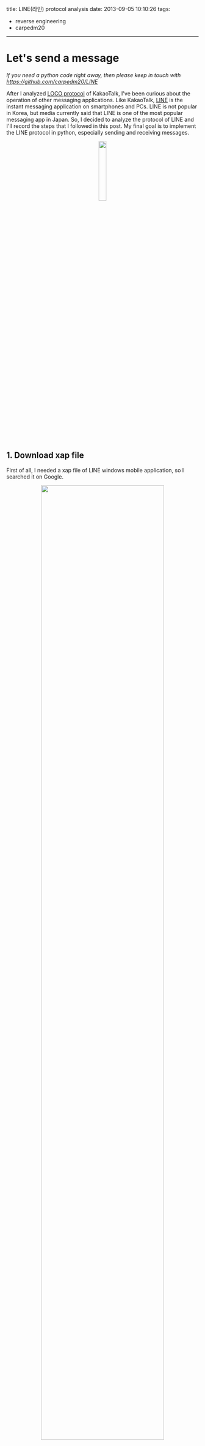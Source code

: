 title: LINE(라인) protocol analysis
date: 2013-09-05 10:10:26
tags:
- reverse engineering
- carpedm20
---

# Let's send a message

*If you need a python code right away, then please keep in touch with https://github.com/carpedm20/LINE*

After I analyzed [LOCO protocol](http://carpedm20.blogspot.kr/2013/08/python-wrapper-for-loco-protocol.html) of KakaoTalk, I've been curious about the operation of other messaging applications. Like KakaoTalk, [LINE](http://line.naver.jp/) is the instant messaging application on smartphones and PCs. LINE is not popular in Korea, but media currently said that LINE is one of the most popular messaging app in Japan. So, I decided to analyze the protocol of LINE and I'll record the steps that I followed in this post. My final goal is to implement the LINE protocol in python, especially sending and receiving messages.

<p align="center"> <img src="/img/line1.jpg" style="width: 20%;"/> </p>

## 1. Download xap file

First of all, I needed a xap file of LINE windows mobile application, so I searched it on Google.

<p align="center"> <img src="/img/line2.png" style="width: 80%;"/> </p>

Finally, I found the old version of LINE xap file (version : 1.7.0.71). The latest version of windows LINE application is [2.7.0.155](http://www.windowsphone.com/en-us/store/app/line/a18daaa9-9a1c-4064-91dd-794644cd88e7).

## 2. Unzip xap file

<p align="center"> <img src="/img/line3.png" style="width: 80%;"/> </p>

The first thing that attracted me was 'Line.dll' file and I guessed it may have core functions for the chat protocol. And also, I could see 'Thrift.dll' which is the library for [Thrift framework](http://thrift.apache.org/). After I searched Google for a moment, I found that Thrift is an open source project for cross-language service built by [Apache](http://apache.org/).

Now, I knew LINE uses Thrift library for network communication, which is not their own protocol, so I thought it might be easy to implement LINE chat system (compare to LOCO protocol).


## 3. Packet Analysis

Before I did the static analysis, I used [Windows mobile phone emulator](https://www.microsoft.com/en-us/download/details.aspx?id=43719) for the packet analysis. Of course, the network between application and server was encrypted using `https`. There were some packets which seem to be TCP protocol but I focused on the HTTP communication. After looked over the packet, I used [.Net reflector](http://www.red-gate.com/products/dotnet-development/reflector/) to see the real decompiled source code of applications.

<p align="center"> <img src="/img/line4.png" style="width: 80%;"/> </p>

I searched `https` as a string, changed them to `http`, and re-zipped the `xap` file. At this point, I found out that the DNS of main server for chat communication was `gm.line.naver.jp`. Especially, `gm.line.naver.jp/S3` is used for authorization and chat service for LINE.

    http://gm.line.naver.jp/api/v3/TalkService.do for talkSession

Then, I could see the plain chat communication between server and client in the packets.

<p align="center"> <img src="/img/line5.png" style="width: 80%;"/> </p>

I'm not sure that HTTP is LINE's main protocol, because LOCO protocol of KakaoTalk used their own packet structure which was encrypted with AES. As you can see, LINE doesn't encrypt any messages, so I can see the **plain message from packet**. Also, `X-Line-Access`, which was included in the header, seems like a session key, so I was wonder whether the previous session can be used for communication or not. So I quickly wrote a dirty python code which send the exactly same packet to the server...

```python
#!/usr/bin/python
# -*- coding: utf-8 -*-
__author__ = 'carpedm20'

import urllib2

def send():
    url = 'http://gm.line.naver.jp/S3'

    headers = {
        'POST' : '/S3',
        'X-Line-Application' : 'WINPHONE.1.7.0.71.WindowsPhone.7.10.7720',
        'Referer' : 'file:///Applications/Install/???/Install/',
        'Accept-Encoding' : 'identity',
        'Content-Type' : 'application/x-thrift',
        'Accept' : 'application/x-thrift',
        'X-Line-Access' : '???',
        'Connection' : 'Keep-Alive',
        'User-Agent' : 'WindowsPhone 1.7.0.71',
        'HOST' : 'gm.line.naver.jp',
        'Cache-Control' : 'no-cache'
    }

    data='\x80\x01\x00\x01\x00\x00\x00\x0b\x73\x65\x6e\x64\x4d\x65' + \
         '\x73\x73\x61\x67\x65\x00\x00\x00\x00\x08\x00\x01\x00\x00' + \
         '\x00\x00\x0c\x00\x02\x0b\x00\x02\x00\x00\x00\x21\x75\x30' + \
         '\x33\x39\x61\x31\x64\x39\x62\x33\x34\x35\x37\x61\x64\x39' + \
         '\x39\x35\x61\x66\x36\x36\x62\x34\x64\x64\x64\x30\x38\x30' + \
         '\x65\x36\x38\x0b\x00\x0a\x00\x00\x00\x06\x51\x77\x65\x71' + \
         '\x77\x65\x02\x00\x0e\x00\x00\x00'

    request = urllib2.Request(url, data, headers)
    response = urllib2.urlopen(request)

    print "[*] Result "
    data = response.read()
    print data
    #data = json.loads(data ,encoding='utf-8')

if __name__ == '__main__':
    send()
```

It worked pretty well!

<p align="center"> <img src="/img/line6.png" style="width: 90%;"/> </p>


# HTTP(S) data

Now, I decide to analyze the LINE protocol in more detail.

## 4. HTTP(S) Analysis

<p align="center"> <img src="/img/line7.png" style="width: 80%;"/> </p>

There are two particular headers, one is `X-Line-Application` and the other is `X-Line-Access`. The first header, `X-Line-Application`, specify the kind of mobile phone, which is not that interesting one ;(

However, the second header `X-Line-Access` seems like a session key and part of the key is encrypted by Base64. I'll talk about this later. Anyway, after I decode the encrypted data, I can get `iat: 1378973334524` (string data) and `��" [���<Z� � 5wxwO�` (byte[] data)

<p align="center"> <img src="/img/line8.png" style="width: 90%;"/> </p>

The format of POST data seems like 'bson' string which is used in LOCO protocol but it isn't. To find out how the application deals with the session key and what kind of data type is used for POST data, I used .NET Reflector again and find out some interesting functions like `send_sendMessage(int seq, Message message)`.

<p align="center"> <img src="/img/line9.png" style="width: 90%;"/> </p>

As you can see in this picture, there is a string `sendMessage` which also can be found in the POST data. Therefore, I guess that this `sendMessage` function makes the POST data. I also figure out that WriteMessageBegin() and WriteMessageEnd() are the functions for **Thrift platform**. I keep read some posts and decompiled codes to find out how Thrift works, but I can't figure out the exact structure of Thrift HTTP protocol.

```python
## VERSION of Thrift protocol ##
# TBinaryProtocol.VERSION_1 | type
data = '\x80\x01\x00\x01'

## Function ##
# \x00\x00\x00\x0b : sendMessage
# \x00\x00\x00\x0f : fetchOperations, for read message
data += '\x00\x00\x00\x0b' # length of function
data += 'sendMessage'

## Message information for static message ##
## (not include sticker information) ##
data += '\x00\x00\x00\x00'
data += '\x08\x00\x01\x00'
data += '\x00\x00\x00\x0c'
data += '\x00\x02\x0b\x00'

# \x01\x00\x00\x00 : from
# \x02\x00\x00\x00 : to
data += '\x02\x00\x00\x00' # to
data += '????' # chat id to send message
data += '\x0b\x00\x0a' # ChatId footer

## User input : not included in Thift protocol ##
message = raw_input(">> ")

## Length of message ##
#data += '\x00\x00\x00\x10' # \x06 : length
data += struct.pack('>I',len(message))

## Message ##
#for i in range(16):
#    data += chr(49 + i) # 65 : A, 49 : 1
data += message

## Message footer ##
#data += '\x0a\x02\x00\x0e\x00\x00\x00'
data += '\x02\x00\x0e\x00\x00\x00'
```

The bellow picture is the structure of Thrift packet based on the packet analysis that I took. (which may include some errors)

<p align="center"> <img src="/img/line10.png" style="width: 50%;"/> </p>

And the bellow code is a short python code which can be used to send message to someone (not me).

```python
#!/usr/bin/python
# -*- coding: utf-8 -*-
__author__ = 'carpedm20'
import urllib2
import struct

url = 'http://gm.line.naver.jp/S3'
headers = { 'POST' : '/S3',
    'X-Line-Application' : 'WINPHONE.1.7.0.71.WindowsPhone.7.10.7720',
    'Referer' : 'file:///Applications/Install/A18DAAA9-9A1C-4064-91DD-794644CD88E7/Install/',
    'Accept-Encoding' : 'identity',
    'Content-Type' : 'application/x-thrift',
    'Accept' : 'application/x-thrift',
    'X-Line-Access' : '????';
    'Connection' : 'Keep-Alive',
    'User-Agent' : 'WindowsPhone 1.7.0.71',
    'HOST' : 'gm.line.naver.jp',
    'Cache-Control' : 'no-cache'}

def send():
    data = '\x80\x01\x00\x01\x00\x00\x00\x0b'
    data += 'sendMessage'
    data += '\x00\x00\x00\x00\x08\x00\x01\x00\x00\x00\x00\x0c\x00\x02\x0b\x00\x02\x00\x00\x00'
    data += '????' # chat id to send message
    data += '\x0b\x00\x0a'
    message = raw_input(">> ")
    data += struct.pack('>I',len(message))
    data += message
    data += '\x02\x00\x0e\x00\x00\x00'

    request = urllib2.Request(url, data, headers)
    response = urllib2.urlopen(request)

    print "[*] Result "

    data = response.read()
    for d in data:
        print "%#x" % ord(d),
    print

def read():
    data = '\x80\x01\x00\x01' # TBinaryProtocol.VERSION_1 | type
    data += '\x00\x00\x00\x0f'

    data += 'fetchOperations'
    data += '\x00\x00\x00\x00\x0a'
    data += '\x00\x02\x00\x00\x00\x00\x00\x00\x00\xf9\x08\x00\x03\x00\x00\x00\x14\x00'

    request = urllib2.Request(url, data, headers)
    response = urllib2.urlopen(request)

    print "[*] Result "

   
    data = response.read()
    for d in data:
        print "%#x" % ord(d),
    print
    print data

while 1:
    send()
```

I can also figure out how to send an emoticon message through LINE. I wish I can send some emoticons, which I have to buy to use them, but it doesn't worked with an error message **"current user does not have this sticker"** :(

ps. you can send some charged emoticons in LOCO protocol for nothing :)

<p align="center"> <img src="/img/line11.png" style="width: 90%;"/> </p>


# Session key

Finally, I want to talk about session key  and auth key.


## 5. Session key

At first, I tried to follow UpdateAuthToken() function because this function adds the `X-Line-Access` header to the HTTP protocol. As I followed this function, I finally arrived to create() function which updates the old session key. It wasn't hard to understand how this function updates authKey, but I couldn't figure out when LINE change an auth key.

It seems like LINE's session key is changed when a user change his/her mobile phone or re-install the application. In other words, the session key **won't be changed** if you don't erase or change your mobile phone. This can cause security problems if someone change the code of LINE application and distribute it to the internet...but I don't think it will happen :)

Bellow is the list of functions that I followed to find out how LINE update their authorization key.

```csharp
public void UpdateAuthToken(string authKey)
{
    if (authKey != null)
    {
        this._transport.AddRequestHeader("X-Line-Access", AccessTokenHelper.GetAccessToken(authKey)); // add "X-Line-Access" header to HTTP(s) protocol
    }
}

public void UpdateAuthToken(string authKey)
{
    try
    {
        if (authKey != null)
        {
            this._transport.AddRequestHeader("X-Line-Access", AccessTokenHelper.GetAccessToken(authKey)); // add "X-Line-Access" header to HTTP(s) protocol
        }
    }
    catch (Exception)
    {
    }
}

private void _addCustomHeader(HttpWebRequest httpWebRequest)
{
    Profile current = ProfileViewModel.GetInstance().Current;
    httpWebRequest.get_Headers().set_Item("X-Line-Access", AccessTokenHelper.GetAccessToken(current.AuthKey)); // add "X-Line-Access" header to HTTP(s) protocol
    httpWebRequest.get_Headers().set_Item("X-Line-Application", DeviceUtility.GetLineApplicationString());
    httpWebRequest.get_Headers().set_Item("Cache-Control", "no-cache");
    httpWebRequest.get_Headers().set_Item("Pragma", "no-cache");
}

public static string GetAccessToken(string authKey)
{
    long timestamp = (DateTime.get_UtcNow() - new DateTime(0x7b2, 1, 1, 0, 0, 0, 1)).get_TotalMilliseconds(); // use time stamp for making access token
    return GetAccessToken(timestamp, authKey);
}

public static string GetAccessToken(long timestamp, string authKey)
{
    if (((_accessToken == "") || !_accessToken.Equals(_lastAuthToken)) || (timestamp > (_lastUpdated + 0x5265c00L)))
    {
        lock (_thisLock)
        {
            _accessToken = Generate(authKey, timestamp);
            _lastUpdated = timestamp;
            _lastAuthToken = authKey;
        }
    }
    return _accessToken;
}

public static string Generate(string authToken, long timestamp)
{
    string[] strArray = authToken.Split(new char[] { ':' });
    if (strArray.Length != 2)
    {
        throw new ArgumentException("authToken");
    }
    string issueTo = strArray[0]; // use previous authToken for the new authToken
    string encodedSecretKey = strArray[1]; // use previous authToken for the new authToken
    string str3 = YamlWebToken.Create(issueTo, timestamp, encodedSecretKey);
    return (issueTo + ":" + str3);
}

public class YamlWebToken
{
    // Fields
    public static HmacAlgorithm DEFAULT_ALOGORITHM; // use Hmac algorith for generating token
    // Methods
    static YamlWebToken();
    public YamlWebToken();
    public static string Create(string issueTo, long timestamp, string encodedSecretKey);
    public static string Create(string issuedTo, long timestamp, string encodedSecretKey, HmacAlgorithm algorithm);
    // Nested Types
    public class HmacAlgorithm
    {
        // Methods
        public HmacAlgorithm(string name);
        public static HMAC CreateInstance(string name, byte[] key);
        // Properties
        public string Name { get; set; }
    }
}

public static string Create(string issueTo, long timestamp, string encodedSecretKey)
{
    return Create(issueTo, timestamp, encodedSecretKey, DEFAULT_ALOGORITHM);
}

public static string Create(string issuedTo, long timestamp, string encodedSecretKey, HmacAlgorithm algorithm)
{
    string str = "";
    try
    {
        // core algorithm to make new session key
        string str2 = string.Format("iat: {1}\n", issuedTo, timestamp); 
        string str3 = Convert.ToBase64String(Encoding.get_UTF8().GetBytes(str2));
        string str4 = string.Empty;
        string str5 = str3 + "." + str4;
        byte[] key = Convert.FromBase64String(encodedSecretKey);
        string str6 = Convert.ToBase64String(HmacAlgorithm.CreateInstance(algorithm.Name, key).ComputeHash(Encoding.get_UTF8().GetBytes(str5)));
        str = str5 + "." + str6; // base64(issuedTo) + '..' + Hmac(SecretKey)
    }
    catch (Exception)
    {
    }
    return str;
}
```

Anyway, I wrote an C# code that make updated session key... 

```csharp
using System;
using System.Collections.Generic;
using System.Linq;
using System.Text;

namespace ConsoleApplication1
{
    class Program
    {
        static void Main(string[] args)
        {
            String issuedTo = "1" ;
            DateTime l = DateTime .UtcNow;
            long timestamp = (long )((l - new DateTime(1970, 1, 1, 0, 0, 0, 1)).TotalMilliseconds);
            String authToken = "????" // your old session key

            string[] strArray = authToken.Split(new char[] { ':' });
            string issueTo = strArray[0];
            string encodedSecretKey = strArray[1];

            string str2 = string .Format("iat: {1}\n", issuedTo, timestamp);
            string str3 = Convert .ToBase64String(Encoding.UTF8.GetBytes(str2));
            string str4 = string .Empty;
            string str5 = str3 + "." + str4;

            byte[] key = Convert .FromBase64String(encodedSecretKey);

            string str6 = Convert.ToBase64String(LINE.Service.YamlWebToken .HmacAlgorithm.CreateInstance(LINE.Service.YamlWebToken.DEFAULT_ALOGORITHM.Name, key).ComputeHash(Encoding.UTF8.GetBytes(str5)));

            String str = str5 + "." + str6;  // base64(issuedTo) + '..' + Hmac(SecretKey)
        }
    }
}
```

Author: [carpedm20](http://carpedm20.github.io/)
